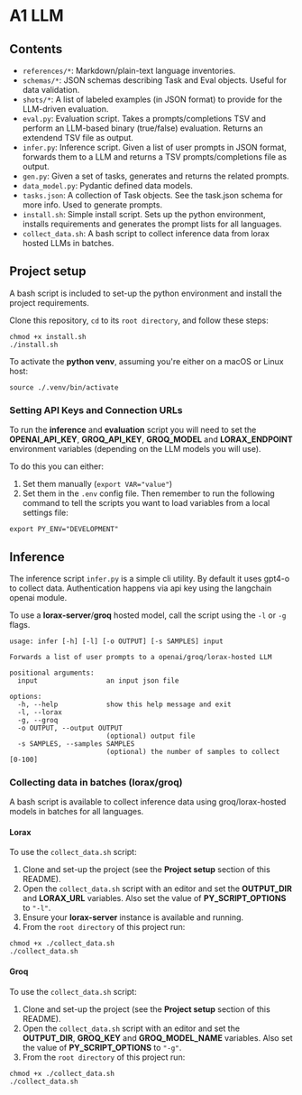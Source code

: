 # A1 LLM

## Contents
- `references/*`: Markdown/plain-text language inventories.
- `schemas/*`: JSON schemas describing Task and Eval objects. Useful for data validation.
- `shots/*`: A list of labeled examples (in JSON format) to provide for the LLM-driven evaluation.
- `eval.py`: Evaluation script. Takes a prompts/completions TSV and perform an LLM-based binary (true/false) evaluation. Returns an extendend TSV file as output.
- `infer.py`: Inference script. Given a list of user prompts in JSON format, forwards them to a LLM and returns a TSV prompts/completions file as output.
- `gen.py`: Given a set of tasks, generates and returns the related prompts.
- `data_model.py`: Pydantic defined data models.
- `tasks.json`: A collection of Task objects. See the task.json schema for more info. Used to generate prompts.
- `install.sh`: Simple install script. Sets up the python environment, installs requirements and generates the prompt lists for all languages.
- `collect_data.sh`: A bash script to collect inference data from lorax hosted LLMs in batches.

## Project setup
A bash script is included to set-up the python environment and install the project requirements.

Clone this repository, `cd` to its `root directory`, and follow these steps:
```
chmod +x install.sh
./install.sh
```

To activate the **python venv**, assuming you're either on a macOS or Linux host:
```
source ./.venv/bin/activate
```

### Setting API Keys and Connection URLs
To run the **inference** and **evaluation** script you will need to set the **OPENAI_API_KEY**, **GROQ_API_KEY**, **GROQ_MODEL** and **LORAX_ENDPOINT** environment variables (depending on the LLM models you will use).

To do this you can either:
1. Set them manually (`export VAR="value"`)
2. Set them in the `.env` config file. Then remember to run the following command to tell the scripts you want to load variables from a local settings file:
```
export PY_ENV="DEVELOPMENT"
```
## Inference
The inference script `infer.py` is a simple cli utility. By default it uses gpt4-o to collect data. Authentication happens via api key using the langchain openai module.

To use a **lorax-server**/**groq** hosted model, call the script using the `-l` or `-g` flags.
```
usage: infer [-h] [-l] [-o OUTPUT] [-s SAMPLES] input

Forwards a list of user prompts to a openai/groq/lorax-hosted LLM

positional arguments:
  input                 an input json file

options:
  -h, --help            show this help message and exit
  -l, --lorax
  -g, --groq
  -o OUTPUT, --output OUTPUT
                        (optional) output file
  -s SAMPLES, --samples SAMPLES
                        (optional) the number of samples to collect [0-100]
```

### Collecting data in batches (lorax/groq)
A bash script is available to collect inference data using groq/lorax-hosted models in batches for all languages.

#### Lorax
To use the `collect_data.sh` script:
1. Clone and set-up the project (see the **Project setup** section of this README).
2. Open the `collect_data.sh` script with an editor and set the **OUTPUT_DIR** and **LORAX_URL** variables. Also set the value of **PY_SCRIPT_OPTIONS** to `"-l"`.
3. Ensure your **lorax-server** instance is available and running.
4. From the `root directory` of this project run:
```
chmod +x ./collect_data.sh
./collect_data.sh
```

#### Groq
To use the `collect_data.sh` script:
1. Clone and set-up the project (see the **Project setup** section of this README).
2. Open the `collect_data.sh` script with an editor and set the **OUTPUT_DIR**, **GROQ_KEY** and **GROQ_MODEL_NAME** variables. Also set the value of **PY_SCRIPT_OPTIONS** to `"-g"`.
3. From the `root directory` of this project run:
```
chmod +x ./collect_data.sh
./collect_data.sh
```